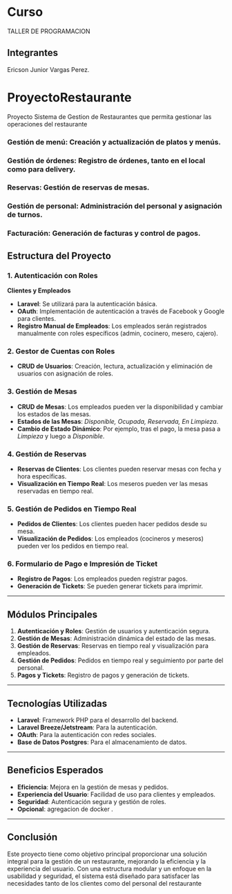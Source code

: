 # Curso
TALLER DE PROGRAMACION

## Integrantes
Ericson Junior Vargas Perez.

# ProyectoRestaurante
Proyecto Sistema de Gestion de Restaurantes que permita gestionar las operaciones del restaurante

###	Gestión de menú: Creación y actualización de platos y menús.
###	Gestión de órdenes: Registro de órdenes, tanto en el local como para delivery.
###	Reservas: Gestión de reservas de mesas.
###	Gestión de personal: Administración del personal y asignación de turnos.
###	Facturación: Generación de facturas y control de pagos.


## Estructura del Proyecto

### 1. Autenticación con Roles
**Clientes y Empleados**  
- **Laravel**: Se utilizará para la autenticación básica.  
- **OAuth**: Implementación de autenticación a través de Facebook y Google para clientes.  
- **Registro Manual de Empleados**: Los empleados serán registrados manualmente con roles específicos (admin, cocinero, mesero, cajero).

### 2. Gestor de Cuentas con Roles
- **CRUD de Usuarios**: Creación, lectura, actualización y eliminación de usuarios con asignación de roles.

### 3. Gestión de Mesas
- **CRUD de Mesas**: Los empleados pueden ver la disponibilidad y cambiar los estados de las mesas.
- **Estados de las Mesas**: *Disponible, Ocupada, Reservada, En Limpieza*.
- **Cambio de Estado Dinámico**: Por ejemplo, tras el pago, la mesa pasa a *Limpieza* y luego a *Disponible*.

### 4. Gestión de Reservas
- **Reservas de Clientes**: Los clientes pueden reservar mesas con fecha y hora específicas.
- **Visualización en Tiempo Real**: Los meseros pueden ver las mesas reservadas en tiempo real.

### 5. Gestión de Pedidos en Tiempo Real
- **Pedidos de Clientes**: Los clientes pueden hacer pedidos desde su mesa.
- **Visualización de Pedidos**: Los empleados (cocineros y meseros) pueden ver los pedidos en tiempo real.

### 6. Formulario de Pago e Impresión de Ticket
- **Registro de Pagos**: Los empleados pueden registrar pagos.
- **Generación de Tickets**: Se pueden generar tickets para imprimir.

---

## Módulos Principales
1. **Autenticación y Roles**: Gestión de usuarios y autenticación segura.  
2. **Gestión de Mesas**: Administración dinámica del estado de las mesas.  
3. **Gestión de Reservas**: Reservas en tiempo real y visualización para empleados.  
4. **Gestión de Pedidos**: Pedidos en tiempo real y seguimiento por parte del personal.  
5. **Pagos y Tickets**: Registro de pagos y generación de tickets.

---

## Tecnologías Utilizadas
- **Laravel**: Framework PHP para el desarrollo del backend.
- **Laravel Breeze/Jetstream**: Para la autenticación.
- **OAuth**: Para la autenticación con redes sociales.
- **Base de Datos Postgres**: Para el almacenamiento de datos.

---

## Beneficios Esperados
- **Eficiencia**: Mejora en la gestión de mesas y pedidos.  
- **Experiencia del Usuario**: Facilidad de uso para clientes y empleados.  
- **Seguridad**: Autenticación segura y gestión de roles.
- **Opcional**: agregacion de docker .

---

## Conclusión
Este proyecto tiene como objetivo principal proporcionar una solución integral para la gestión de un restaurante, mejorando la eficiencia y la experiencia del usuario. Con una estructura modular y un enfoque en la usabilidad y seguridad, el sistema está diseñado para satisfacer las necesidades tanto de los clientes como del personal del restaurante

